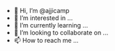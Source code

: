 - 👋 Hi, I’m @ajjicamp
- 👀 I’m interested in ...
- 🌱 I’m currently learning ...
- 💞️ I’m looking to collaborate on ...
- 📫 How to reach me ...

<!---
ajjicamp/ajjicamp is a ✨ special ✨ repository because its `README.md` (this file) appears on your GitHub profile.
You can click the Preview link to take a look at your changes.
--->
